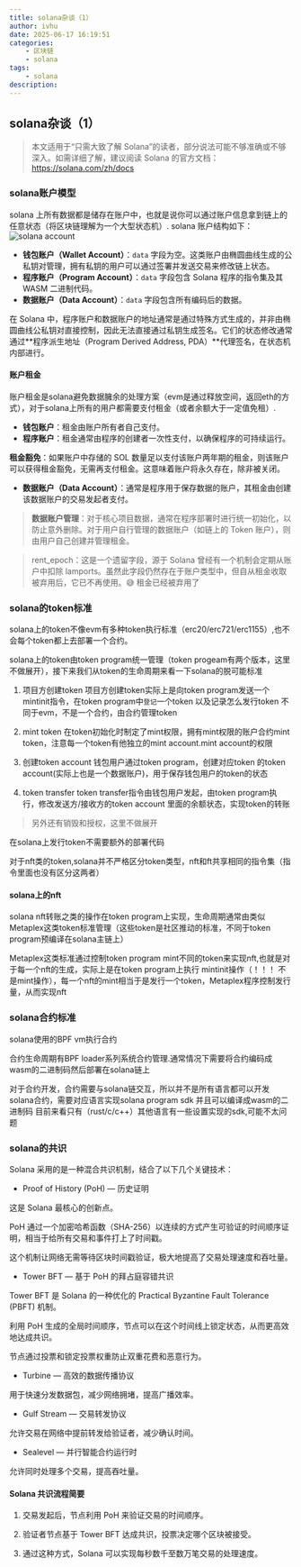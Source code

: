 ```yaml
---
title: solana杂谈（1）
author: ivhu
date: 2025-06-17 16:19:51
categories:
    - 区块链
    - solana
tags:
    - solana
description:
---
```


## solana杂谈（1）

> 本文适用于“只需大致了解 Solana”的读者，部分说法可能不够准确或不够深入。如需详细了解，建议阅读 Solana 的官方文档：<https://solana.com/zh/docs>

### solana账户模型

solana 上所有数据都是储存在账户中，也就是说你可以通过账户信息拿到链上的任意状态（将区块链理解为一个大型状态机）.
solana 账户结构如下：
![solana account](https://solana.com/_next/image?url=%2Fassets%2Fdocs%2Fcore%2Faccounts%2Faccounts.png&w=1200&q=75)

- **钱包账户（Wallet Account）**：`data` 字段为空。这类账户由椭圆曲线生成的公私钥对管理，拥有私钥的用户可以通过签署并发送交易来修改链上状态。
- **程序账户（Program Account）**：`data` 字段包含 Solana 程序的指令集及其 WASM 二进制代码。
- **数据账户（Data Account）**：`data` 字段包含所有编码后的数据。

在 Solana 中，程序账户和数据账户的地址通常是通过特殊方式生成的，并非由椭圆曲线公私钥对直接控制，因此无法直接通过私钥生成签名。它们的状态修改通常通过**程序派生地址（Program Derived Address, PDA）**代理签名，在状态机内部进行。

#### 账户租金

账户租金是solana避免数据臃余的处理方案（evm是通过释放空间，返回eth的方式），对于solana上所有的用户都需要支付租金（或者余额大于一定值免租）.

- **钱包账户**：租金由账户所有者自己支付。
- **程序账户**：租金通常由程序的创建者一次性支付，以确保程序的可持续运行。

**租金豁免**：如果账户中存储的 SOL 数量足以支付该账户两年期的租金，则该账户可以获得租金豁免，无需再支付租金。这意味着账户将永久存在，除非被关闭。
- **数据账户（Data Account）**：通常是程序用于保存数据的账户，其租金由创建该数据账户的交易发起者支付。

> **数据账户管理**：对于核心项目数据，通常在程序部署时进行统一初始化，以防止意外删除。对于用户自行管理的数据账户（如链上的 Token 账户），则由用户自己创建并管理租金。

> rent_epoch：这是一个遗留字段，源于 Solana 曾经有一个机制会定期从账户中扣除 lamports。虽然此字段仍然存在于账户类型中，但自从租金收取被弃用后，它已不再使用。😅 租金已经被弃用了

### solana的token标准

solana上的token不像evm有多种token执行标准（erc20/erc721/erc1155）,也不会每个token都上去部署一个合约。

solana上的token由token program统一管理（token progeam有两个版本，这里不做展开），接下来我们从token的生命周期来看一下solana的脱可能标准

1. 项目方创建token
   项目方创建token实际上是向token program发送一个mintinit指令，在token program中`登记`一个token 以及记录怎么发行token
   不同于evm，不是一个合约，由合约管理token

2. mint token
   在token初始化时制定了mint权限，拥有mint权限的账户合约mint token，注意每一个token有他独立的mint account.mint account的权限

3. 创建token account
   钱包用户通过token program，创建对应token 的token account(实际上也是一个数据账户)，用于保存钱包用户的token的状态

4. token transfer
   token transfer指令由钱包用户发起，由token program执行，修改发送方/接收方的token account 里面的余额状态，实现token的转账

> 另外还有销毁和授权，这里不做展开

在solana上发行token不需要额外的部署代码

对于nft类的token,solana并不严格区分token类型，nft和ft共享相同的指令集（指令里面也没有区分这两者）

#### solana上的nft

solana nft转账之类的操作在token program上实现，生命周期通常由类似 Metaplex这类token标准管理（这些token是社区推动的标准，不同于token program预编译在solana主链上）

Metaplex这类标准通过控制token program mint不同的token来实现nft,也就是对于每一个nft的生成，实际上是在token program上执行 mintinit操作（！！！ 不是mint操作），每一个nft的mint相当于是发行一个token，Metaplex程序控制发行量，从而实现nft

### solana合约标准

solana使用的BPF vm执行合约

合约生命周期有BPF loader系列系统合约管理.通常情况下需要将合约编码成wasm的二进制码然后部署在solana链上

对于合约开发，合约需要与solana链交互，所以并不是所有语言都可以开发solana合约，需要对应语言实现solana program sdk 并且可以编译成wasm的二进制码
目前来看只有（rust/c/c++）其他语言有一些设置实现的sdk,可能不太问题

### solana的共识

Solana 采用的是一种混合共识机制，结合了以下几个关键技术：

- Proof of History (PoH) — 历史证明

这是 Solana 最核心的创新点。

PoH 通过一个加密哈希函数（SHA-256）以连续的方式产生可验证的时间顺序证明，相当于给所有交易和事件打上了时间戳。

这个机制让网络无需等待区块时间戳验证，极大地提高了交易处理速度和吞吐量。

- Tower BFT — 基于 PoH 的拜占庭容错共识

Tower BFT 是 Solana 的一种优化的 Practical Byzantine Fault Tolerance (PBFT) 机制。

利用 PoH 生成的全局时间顺序，节点可以在这个时间线上锁定状态，从而更高效地达成共识。

节点通过投票和锁定投票权重防止双重花费和恶意行为。

- Turbine — 高效的数据传播协议

用于快速分发数据包，减少网络拥堵，提高广播效率。

- Gulf Stream — 交易转发协议

允许交易在网络中提前转发给验证者，减少确认时间。

- Sealevel — 并行智能合约运行时

允许同时处理多个交易，提高吞吐量。

#### Solana 共识流程简要

1. 交易发起后，节点利用 PoH 来验证交易的时间顺序。

2. 验证者节点基于 Tower BFT 达成共识，投票决定哪个区块被接受。

3. 通过这种方式，Solana 可以实现每秒数千至数万笔交易的处理速度。
